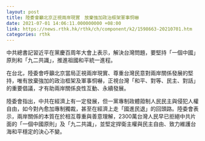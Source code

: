 ```yaml
---
layout: post
title: 陸委會籲北京正視兩岸現實　放棄強加政治框架軍事恫嚇
date: 2021-07-01 14:06:11.000000000 +08:00
link: https://news.rthk.hk/rthk/ch/component/k2/1598663-20210701.htm
categories: rthk
---
```


中共總書記習近平在黨慶百周年大會上表示，解決台灣問題，要堅持「一個中國」原則和「九二共識」，推進祖國和平統一進程。

在台北，陸委會呼籲北京當局正視兩岸現實、尊重台灣民意對兩岸關係發展的堅持，唯有放棄強加的政治框架及軍事恫嚇，正視台灣「和平、對等、民主、對話」的重要倡議，才有助兩岸關係良性互動、永續發展。

陸委會指出，中共在經濟上有一定發展，但一黨專制政體箝制人民民主與侵犯人權自由，如今對內愈加專制獨裁，甚至在經濟上走「國進民退」的回頭路。陸委會表示，兩岸關係的本質在於相互尊重與善意理解，2300萬台灣人民早已拒絕中共片面的「一個中國原則」及「九二共識」，並堅定捍衛主權與民主自由、致力維護台海和平穩定的決心不變。
